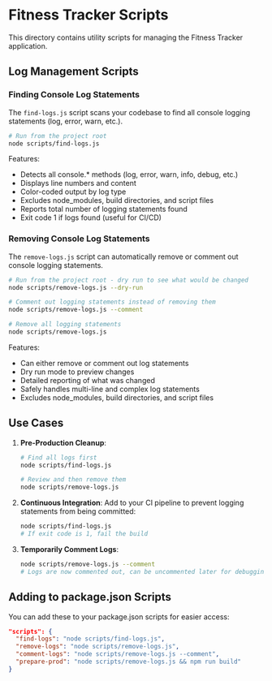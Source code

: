 # Fitness Tracker Scripts

This directory contains utility scripts for managing the Fitness Tracker application.

## Log Management Scripts

### Finding Console Log Statements

The `find-logs.js` script scans your codebase to find all console logging statements (log, error, warn, etc.).

```bash
# Run from the project root
node scripts/find-logs.js
```

Features:
- Detects all console.* methods (log, error, warn, info, debug, etc.)
- Displays line numbers and content
- Color-coded output by log type
- Excludes node_modules, build directories, and script files
- Reports total number of logging statements found
- Exit code 1 if logs found (useful for CI/CD)

### Removing Console Log Statements

The `remove-logs.js` script can automatically remove or comment out console logging statements.

```bash
# Run from the project root - dry run to see what would be changed
node scripts/remove-logs.js --dry-run

# Comment out logging statements instead of removing them
node scripts/remove-logs.js --comment

# Remove all logging statements
node scripts/remove-logs.js
```

Features:
- Can either remove or comment out log statements
- Dry run mode to preview changes
- Detailed reporting of what was changed
- Safely handles multi-line and complex log statements
- Excludes node_modules, build directories, and script files

## Use Cases

1. **Pre-Production Cleanup**:
   ```bash
   # Find all logs first
   node scripts/find-logs.js
   
   # Review and then remove them
   node scripts/remove-logs.js
   ```

2. **Continuous Integration**:
   Add to your CI pipeline to prevent logging statements from being committed:
   ```bash
   node scripts/find-logs.js
   # If exit code is 1, fail the build
   ```

3. **Temporarily Comment Logs**:
   ```bash
   node scripts/remove-logs.js --comment
   # Logs are now commented out, can be uncommented later for debugging
   ```

## Adding to package.json Scripts

You can add these to your package.json scripts for easier access:

```json
"scripts": {
  "find-logs": "node scripts/find-logs.js",
  "remove-logs": "node scripts/remove-logs.js",
  "comment-logs": "node scripts/remove-logs.js --comment",
  "prepare-prod": "node scripts/remove-logs.js && npm run build"
}
